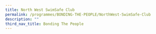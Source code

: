 ```yaml
---
title: North West SwimSafe Club
permalink: /programmes/BONDING-THE-PEOPLE/NorthWest-SwimSafe-Club
description: ""
third_nav_title: Bonding The People
---
```



